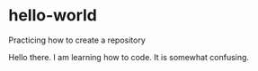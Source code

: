 # hello-world
Practicing how to create a repository

Hello there. I am learning how to code. It is somewhat confusing.

